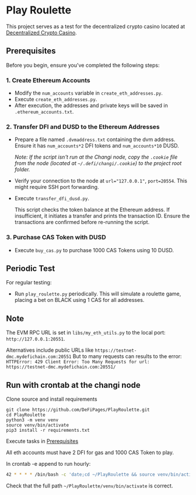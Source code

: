 # Play Roulette

This project serves as a test for the decentralized crypto casino located at [Decentralized Crypto Casino](https://github.com/DeFiPages/Decentralized-Crypto-Casino).

## Prerequisites

Before you begin, ensure you've completed the following steps:

### 1. Create Ethereum Accounts

- Modify the `num_accounts` variable in `create_eth_addresses.py`.
- Execute `create_eth_addresses.py`.
- After execution, the addresses and private keys will be saved in `.ethereum_accounts.txt`.

### 2. Transfer DFI and DUSD to the Ethereum Addresses

- Prepare a file named `.dvmaddress.txt` containing the dvm address. Ensure it has `num_accounts*2` DFI tokens and `num_accounts*10` DUSD.
  
  _Note: If the script isn't run at the Changi node, copy the `.cookie` file from the node (located at `~/.defi/changi/.cookie`) to the project root folder._

- Verify your connection to the node at `url="127.0.0.1"`, `port=20554`. This might require SSH port forwarding.
  
- Execute `transfer_dfi_dusd.py`.
  
  This script checks the token balance at the Ethereum address. If insufficient, it initiates a transfer and prints the transaction ID. Ensure the transactions are confirmed before re-running the script.

### 3. Purchase CAS Token with DUSD

- Execute `buy_cas.py` to purchase 1000 CAS Tokens using 10 DUSD.

## Periodic Test

For regular testing:

- Run `play_roulette.py` periodically. This will simulate a roulette game, placing a bet on BLACK using 1 CAS for all addresses.


## Note

The EVM RPC URL is set in `libs/my_eth_utils.py` to the local port: `http://127.0.0.1:20551`.

Alternatives include public URLs like `https://testnet-dmc.mydefichain.com:20551`
But to many requests can results to the error:
`HTTPError: 429 Client Error: Too Many Requests for url: https://testnet-dmc.mydefichain.com:20551/`

## Run with crontab at the changi node

Clone source and install requirements

```{python}
git clone https://github.com/DeFiPages/PlayRoulette.git
cd PlayRoulette
python3 -m venv venv
source venv/bin/activate
pip3 install -r requirements.txt

```
Execute tasks in [Prerequisites](#prerequisites)

All eth accounts must have 2 DFI for gas and 1000 CAS Token to play.

In crontab -e append to run hourly:

```sh
42 * * * * /bin/bash -c 'date;cd ~/PlayRoulette && source venv/bin/activate && python3 play_roulette.py'  >> ~/play_roulette.log 2>&1
```

Check that the full path `~/PlayRoulette/venv/bin/activate` is correct.


